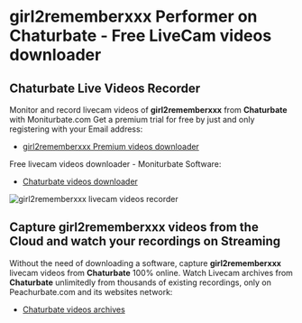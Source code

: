 # girl2rememberxxx Performer on Chaturbate - Free LiveCam videos downloader

## Chaturbate Live Videos Recorder

Monitor and record livecam videos of **girl2rememberxxx** from **Chaturbate** with Moniturbate.com
Get a premium trial for free by just and only registering with your Email address:
* [girl2rememberxxx Premium videos downloader](https://moniturbate.com/request-demo-licence-key.html)

Free livecam videos downloader - Moniturbate Software:
* [Chaturbate videos downloader](https://moniturbate.com/moniturbate-download-software.html)

![girl2rememberxxx livecam videos recorder](https://peachurnet.com/templates/moniturbate-software.png)


## Capture girl2rememberxxx videos from the Cloud and watch your recordings on Streaming

Without the need of downloading a software, capture **girl2rememberxxx** livecam videos from **Chaturbate** 100% online.
Watch Livecam archives from **Chaturbate** unlimitedly from thousands of existing recordings, only on Peachurbate.com and its websites network:
* [Chaturbate videos archives](https://peachurnet.com/)